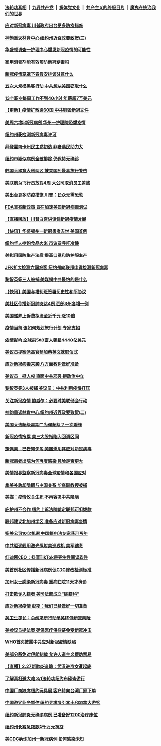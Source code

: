 ####  [法轮功真相](../../../../basic/blob/master/README.md?t=03020352) &nbsp;|&nbsp; [九评共产党](../../../../9ping.md/blob/master/README.md?t=03020352) &nbsp;|&nbsp; [解体党文化](../../../../jtdwh.md/blob/master/README.md?t=03020352)  &nbsp;|&nbsp; [共产主义的终极目的](../../../../gczydzjmd.md/blob/master/README.md?t=03020352) &nbsp;|&nbsp; [魔鬼在统治我们的世界](../../../../mgztzwmdsj.md/blob/master/README.md?t=03020352) 

#### [应对新冠病毒 川普政府出台更多防疫措施](../pages/nsc412/n11907354.md?t=03020352) 

#### [神韵重返林肯中心 纽约州近百政要致贺(三)](../pages/nsc412/n11904356.md?t=03020352) 

#### [华盛顿调查一护理中心爆发新冠疫情的可能性](../pages/nsc412/n11907230.md?t=03020352) 

#### [家用消毒剂能有效预防新冠病毒吗](../pages/nsc412/n11905553.md?t=03020352) 

#### [新冠疫情笼罩下春假安排该注意什么](../pages/nsc412/n11906890.md?t=03020352) 

#### [五次大规模黑客行动 中共想从美国窃取什么](../pages/nsc412/n11899124.md?t=03020352) 

#### [13个职业每周工作不到40小时 年薪超7万美元](../pages/nsc412/n11893686.md?t=03020352) 

#### [【更新】疫情扩散逾60国 中共销毁新冠文件](../pages/nsc412/n11890652.md?t=03020352) 

#### [美周六增5新冠病例 华州一护理院恐爆疫情](../pages/nsc412/n11905823.md?t=03020352) 

#### [纽约州获检测新冠病毒许可](../pages/nsc412/n11906069.md?t=03020352) 

#### [拜登赢南卡州民主党初选 非裔选民助力大](../pages/nsc412/n11905930.md?t=03020352) 

#### [纽约市疑似病例全被排除 仍保持无确诊](../pages/nsc412/n11906039.md?t=03020352) 

#### [韩国大邱意大利两区 被美国列最高旅行警告](../pages/nsc412/n11905944.md?t=03020352) 

#### [美联航为飞行员放假4周 大公司取消员工差旅](../pages/nsc412/n11905894.md?t=03020352) 

#### [美出台更多防疫措施 川普：民众无需恐慌](../pages/nsc412/n11905747.md?t=03020352) 

#### [FDA宣布新政策 旨在加速美国新冠病毒测试](../pages/nsc412/n11905693.md?t=03020352) 

#### [【直播回放】川普白宫讲话谈新冠疫情发展](../pages/nsc412/n11905588.md?t=03020352) 

#### [【快讯】华盛顿州一新冠患者去世 美国首例](../pages/nsc412/n11905571.md?t=03020352) 

#### [纽约华人抢购食品大米 市议员呼吁冷静](../pages/nsc412/n11904453.md?t=03020352) 

#### [美拟用国防生产法案 提高口罩和防护服生产](../pages/nsc412/n11905517.md?t=03020352) 

#### [JFK扩大检测六国旅客 纽约州向联邦申请检测新冠病毒](../pages/nsc412/n11905491.md?t=03020352) 

#### [黎智英等三人被捕 美媒揭中共最怕的是什么](../pages/nsc412/n11905316.md?t=03020352) 

#### [【快讯】美国与塔利班签署历史性和平协议](../pages/nsc412/n11905172.md?t=03020352) 

#### [美社区传播新冠肺炎达4例 西部3州各增一例](../pages/nsc412/n11904070.md?t=03020352) 

#### [美国递解上诉费拟涨至近千元  涨10倍](../pages/nsc412/n11904466.md?t=03020352) 

#### [疫情当前 该如何规划旅行计划 专家支招](../pages/nsc412/n11903865.md?t=03020352) 

#### [疫情影响 全球前500富人骤损4440亿美元](../pages/nsc412/n11904283.md?t=03020352) 

#### [美议员提案派高官参加蔡英文就职仪式](../pages/nsc412/n11904166.md?t=03020352) 

#### [应对新冠病毒来袭 八方面教你做好准备](../pages/nsc412/n11903736.md?t=03020352) 

#### [美议员：挺人权 直面中共邪恶 拒政治中立](../pages/nsc412/n11903790.md?t=03020352) 

#### [黎智英等3人被捕 美议员：中共利用疫情打压](../pages/nsc412/n11903768.md?t=03020352) 

#### [关注新冠疫情 鲍威尔：必要时美联储会行动](../pages/nsc412/n11903672.md?t=03020352) 

#### [神韵重返林肯中心 纽约州近百政要致贺(二)](../pages/nsc412/n11897500.md?t=03020352) 

#### [美国大选超级星期二为何超级？一次看懂](../pages/nsc412/n11903490.md?t=03020352) 

#### [新冠疫情拖累 美三大股指陷入回调区间](../pages/nsc412/n11903211.md?t=03020352) 

#### [蓬佩奥：已告知伊朗 美国愿助其应对新冠病毒](../pages/nsc412/n11903212.md?t=03020352) 

#### [新冠患者出院为何再度感染 风险是否更大](../pages/nsc412/n11903262.md?t=03020352) 

#### [美情报界监察新冠病毒全球疫情和各国应对](../pages/nsc412/n11903098.md?t=03020352) 

#### [拿美补助却隐瞒与中国关系 华裔副教授被捕](../pages/nsc412/n11901687.md?t=03020352) 

#### [美媒：疫情攸关生死 不再容忍中共隐瞒](../pages/nsc412/n11901694.md?t=03020352) 

#### [庇护州不合作  纽约上诉法院裁定联邦可扣拨款](../pages/nsc412/n11902238.md?t=03020352) 

#### [联邦建议北加州学区 准备应对新冠病毒疫情](../pages/nsc412/n11902448.md?t=03020352) 

#### [窃美公司10亿机密 中国籍电池专家获刑两年](../pages/nsc412/n11901996.md?t=03020352) 

#### [中共驱逐舰用激光照射美巡逻机 美军谴责](../pages/nsc412/n11901964.md?t=03020352) 

#### [红迪网CEO：抖音TikTok是寄生性间谍软件](../pages/nsc412/n11901675.md?t=03020352) 

#### [美首例社区传播新冠病例促CDC修改检测标准](../pages/nsc412/n11901490.md?t=03020352) 

#### [加州女士感染新冠病毒 重病住院11天才确诊](../pages/nsc412/n11901246.md?t=03020352) 

#### [打击欺诈入籍者 美司法部成立“除籍科”](../pages/nsc412/n11901364.md?t=03020352) 

#### [应对新冠疫情 彭斯：我们已经做好一切准备](../pages/nsc412/n11901268.md?t=03020352) 

#### [美卫生部长：总统果断行动助美降低新冠风险](../pages/nsc412/n11900906.md?t=03020352) 

#### [美参议员提法案 确保医疗供应链免受新冠冲击](../pages/nsc412/n11901144.md?t=03020352) 

#### [WHO首次披露中共应对新冠疫情缺陷](../pages/nsc412/n11900978.md?t=03020352) 

#### [美部分豁免对伊朗制裁 允许人道主义援助贸易](../pages/nsc412/n11900859.md?t=03020352) 

#### [【直播】2.27新肺炎追踪：武汉进京女遭起底](../pages/nsc412/n11900415.md?t=03020352) 

#### [了解真相避大难 3/1法轮功纽约布碌崙游行](../pages/nsc412/n11899501.md?t=03020352) 

#### [中国厂商缺席纽约玩具展  客户转向台湾厂家下单](../pages/nsc412/n11899505.md?t=03020352) 

#### [中国游客业务暂停  纽约寻求吸引本土和加拿大游客](../pages/nsc412/n11899492.md?t=03020352) 

#### [纽约新冠肺炎无确诊病例  已准备好1200治疗床位](../pages/nsc412/n11899474.md?t=03020352) 

#### [纽约州长紧急拨款4千万元抗疫](../pages/nsc412/n11899477.md?t=03020352) 

#### [美CDC确诊加州一新冠病例 如何感染未知](../pages/nsc412/n11899165.md?t=03020352) 

